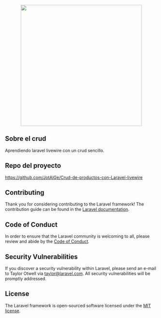 <p align="center"><a href="https://laravel-news.com/livewire-v2-6-0" target="_blank"><img src="https://laravelnews.imgix.net/images/laravel-livewire.png?ixlib=php-3.3.1" width="400"></a></p>


## Sobre el crud

Aprendiendo laravel livewire con un crud sencillo.

## Repo del proyecto
https://github.com/JotAlGe/Crud-de-productos-con-Laravel-livewire

## Contributing

Thank you for considering contributing to the Laravel framework! The contribution guide can be found in the [Laravel documentation](https://laravel.com/docs/contributions).

## Code of Conduct

In order to ensure that the Laravel community is welcoming to all, please review and abide by the [Code of Conduct](https://github.com/JotAlGe/Crud-de-productos-con-Laravel-livewire).

## Security Vulnerabilities

If you discover a security vulnerability within Laravel, please send an e-mail to Taylor Otwell via [taylor@laravel.com](mailto:taylor@laravel.com). All security vulnerabilities will be promptly addressed.

## License

The Laravel framework is open-sourced software licensed under the [MIT license](https://opensource.org/licenses/MIT).
